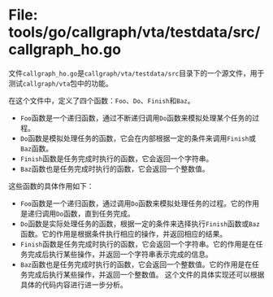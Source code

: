 # File: tools/go/callgraph/vta/testdata/src/callgraph_ho.go

文件`callgraph_ho.go`是`callgraph/vta/testdata/src`目录下的一个源文件，用于测试`callgraph/vta`包中的功能。

在这个文件中，定义了四个函数：`Foo`、`Do`、`Finish`和`Baz`。

- `Foo`函数是一个递归函数，通过不断递归调用`Do`函数来模拟处理某个任务的过程。
- `Do`函数是模拟处理任务的函数，它会在内部根据一定的条件来调用`Finish`或`Baz`函数。
- `Finish`函数是任务完成时执行的函数，它会返回一个字符串。
- `Baz`函数也是任务完成时执行的函数，它会返回一个整数值。

这些函数的具体作用如下：
- `Foo`函数是一个递归函数，通过调用`Do`函数来模拟处理任务的过程。它的作用是递归调用`Do`函数，直到任务完成。
- `Do`函数是实际处理任务的函数，根据一定的条件来选择执行`Finish`函数或`Baz`函数。它的作用是根据条件执行相应的操作，并返回相应的结果。
- `Finish`函数是任务完成时执行的函数，它会返回一个字符串。它的作用是在任务完成后执行某些操作，并返回一个字符串表示完成的信息。
- `Baz`函数也是任务完成时执行的函数，它会返回一个整数值。它的作用是在任务完成后执行某些操作，并返回一个整数值。
这个文件的具体实现还可以根据具体的代码内容进行进一步分析。

